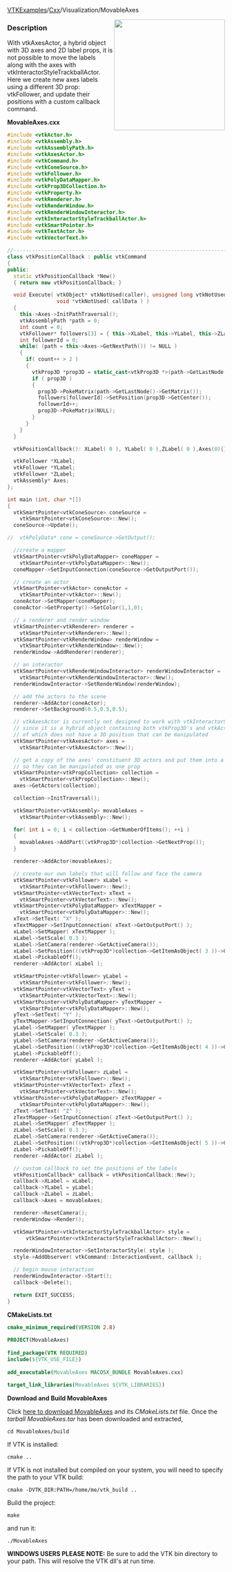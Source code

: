 [VTKExamples](/home/)/[Cxx](/Cxx)/Visualization/MovableAxes

<img align="right" src="https://github.com/lorensen/VTKExamples/blob/gh-pages/Testing/Baseline/Visualization/TestMovableAxes.png?raw=true" width="256" />

### Description
With vtkAxesActor, a hybrid object with 3D axes and 2D label props, it is not possible to move the labels along with the axes with vtkInteractorStyleTrackballActor. Here we create new axes labels using a different 3D prop: vtkFollower, and update their positions with a custom callback command. 

**MovableAxes.cxx**
```c++
#include <vtkActor.h>
#include <vtkAssembly.h>
#include <vtkAssemblyPath.h>
#include <vtkAxesActor.h>
#include <vtkCommand.h>
#include <vtkConeSource.h>
#include <vtkFollower.h>
#include <vtkPolyDataMapper.h>
#include <vtkProp3DCollection.h>
#include <vtkProperty.h>
#include <vtkRenderer.h>
#include <vtkRenderWindow.h>
#include <vtkRenderWindowInteractor.h>
#include <vtkInteractorStyleTrackballActor.h>
#include <vtkSmartPointer.h>
#include <vtkTextActor.h>
#include <vtkVectorText.h>

//----------------------------------------------------------------------------
class vtkPositionCallback : public vtkCommand
{
public:
  static vtkPositionCallback *New()
  { return new vtkPositionCallback; }

  void Execute( vtkObject* vtkNotUsed(caller), unsigned long vtkNotUsed(event),
                void *vtkNotUsed( callData ) )
  {
    this->Axes->InitPathTraversal();
    vtkAssemblyPath *path = 0;
    int count = 0;
    vtkFollower* followers[3] = { this->XLabel, this->YLabel, this->ZLabel };
    int followerId = 0;
    while( (path = this->Axes->GetNextPath()) != NULL )
    {
      if( count++ > 2 )
      {
        vtkProp3D *prop3D = static_cast<vtkProp3D *>(path->GetLastNode()->GetViewProp());
        if ( prop3D )
        {
          prop3D->PokeMatrix(path->GetLastNode()->GetMatrix());
          followers[followerId]->SetPosition(prop3D->GetCenter());
          followerId++;
          prop3D->PokeMatrix(NULL);
        }
      }
    }
  }

  vtkPositionCallback(): XLabel( 0 ), YLabel( 0 ),ZLabel( 0 ),Axes(0){}

  vtkFollower *XLabel;
  vtkFollower *YLabel;
  vtkFollower *ZLabel;
  vtkAssembly* Axes;
};

int main (int, char *[])
{
  vtkSmartPointer<vtkConeSource> coneSource =
    vtkSmartPointer<vtkConeSource>::New();
  coneSource->Update();

//  vtkPolyData* cone = coneSource->GetOutput();

  //create a mapper
  vtkSmartPointer<vtkPolyDataMapper> coneMapper =
    vtkSmartPointer<vtkPolyDataMapper>::New();
  coneMapper->SetInputConnection(coneSource->GetOutputPort());

  // create an actor
  vtkSmartPointer<vtkActor> coneActor =
    vtkSmartPointer<vtkActor>::New();
  coneActor->SetMapper(coneMapper);
  coneActor->GetProperty()->SetColor(1,1,0);

  // a renderer and render window
  vtkSmartPointer<vtkRenderer> renderer =
    vtkSmartPointer<vtkRenderer>::New();
  vtkSmartPointer<vtkRenderWindow> renderWindow =
    vtkSmartPointer<vtkRenderWindow>::New();
  renderWindow->AddRenderer(renderer);

  // an interactor
  vtkSmartPointer<vtkRenderWindowInteractor> renderWindowInteractor =
    vtkSmartPointer<vtkRenderWindowInteractor>::New();
  renderWindowInteractor->SetRenderWindow(renderWindow);

  // add the actors to the scene
  renderer->AddActor(coneActor);
  renderer->SetBackground(0.5,0.5,0.5);

  // vtkAxesActor is currently not designed to work with vtkInteractorStyleTrackballActor
  // since it is a hybrid object containing both vtkProp3D's and vtkActor2D's, the latter
  // of which does not have a 3D position that can be manipulated
  vtkSmartPointer<vtkAxesActor> axes =
    vtkSmartPointer<vtkAxesActor>::New();

  // get a copy of the axes' constituent 3D actors and put them into a vtkAssembly
  // so they can be manipulated as one prop
  vtkSmartPointer<vtkPropCollection> collection =
    vtkSmartPointer<vtkPropCollection>::New();
  axes->GetActors(collection);

  collection->InitTraversal();

  vtkSmartPointer<vtkAssembly> movableAxes =
    vtkSmartPointer<vtkAssembly>::New();

  for( int i = 0; i < collection->GetNumberOfItems(); ++i )
  {
    movableAxes->AddPart((vtkProp3D*)collection->GetNextProp());
  }

  renderer->AddActor(movableAxes);

  // create our own labels that will follow and face the camera
  vtkSmartPointer<vtkFollower> xLabel =
    vtkSmartPointer<vtkFollower>::New();
  vtkSmartPointer<vtkVectorText> xText =
    vtkSmartPointer<vtkVectorText>::New();
  vtkSmartPointer<vtkPolyDataMapper> xTextMapper =
    vtkSmartPointer<vtkPolyDataMapper>::New();
  xText->SetText( "X" );
  xTextMapper->SetInputConnection( xText->GetOutputPort() );
  xLabel->SetMapper( xTextMapper );
  xLabel->SetScale( 0.3 );
  xLabel->SetCamera(renderer->GetActiveCamera());
  xLabel->SetPosition(((vtkProp3D*)collection->GetItemAsObject( 3 ))->GetCenter()); // XAxisTip
  xLabel->PickableOff();
  renderer->AddActor( xLabel );

  vtkSmartPointer<vtkFollower> yLabel =
    vtkSmartPointer<vtkFollower>::New();
  vtkSmartPointer<vtkVectorText> yText =
    vtkSmartPointer<vtkVectorText>::New();
  vtkSmartPointer<vtkPolyDataMapper> yTextMapper =
    vtkSmartPointer<vtkPolyDataMapper>::New();
  yText->SetText( "Y" );
  yTextMapper->SetInputConnection( yText->GetOutputPort() );
  yLabel->SetMapper( yTextMapper );
  yLabel->SetScale( 0.3 );
  yLabel->SetCamera(renderer->GetActiveCamera());
  yLabel->SetPosition(((vtkProp3D*)collection->GetItemAsObject( 4 ))->GetCenter()); // YAxisTip
  yLabel->PickableOff();
  renderer->AddActor( yLabel );

  vtkSmartPointer<vtkFollower> zLabel =
    vtkSmartPointer<vtkFollower>::New();
  vtkSmartPointer<vtkVectorText> zText =
    vtkSmartPointer<vtkVectorText>::New();
  vtkSmartPointer<vtkPolyDataMapper> zTextMapper =
    vtkSmartPointer<vtkPolyDataMapper>::New();
  zText->SetText( "Z" );
  zTextMapper->SetInputConnection( zText->GetOutputPort() );
  zLabel->SetMapper( zTextMapper );
  zLabel->SetScale( 0.3 );
  zLabel->SetCamera(renderer->GetActiveCamera());
  zLabel->SetPosition(((vtkProp3D*)collection->GetItemAsObject( 5 ))->GetCenter()); // ZAxisTip
  zLabel->PickableOff();
  renderer->AddActor( zLabel );

  // custom callback to set the positions of the labels
  vtkPositionCallback* callback = vtkPositionCallback::New();
  callback->XLabel = xLabel;
  callback->YLabel = yLabel;
  callback->ZLabel = zLabel;
  callback->Axes = movableAxes;

  renderer->ResetCamera();
  renderWindow->Render();

  vtkSmartPointer<vtkInteractorStyleTrackballActor> style =
      vtkSmartPointer<vtkInteractorStyleTrackballActor>::New();

  renderWindowInteractor->SetInteractorStyle( style );
  style->AddObserver( vtkCommand::InteractionEvent, callback );

  // begin mouse interaction
  renderWindowInteractor->Start();
  callback->Delete();

  return EXIT_SUCCESS;
}
```
**CMakeLists.txt**
```cmake
cmake_minimum_required(VERSION 2.8)
 
PROJECT(MovableAxes)
 
find_package(VTK REQUIRED)
include(${VTK_USE_FILE})
 
add_executable(MovableAxes MACOSX_BUNDLE MovableAxes.cxx)
 
target_link_libraries(MovableAxes ${VTK_LIBRARIES})
```

**Download and Build MovableAxes**

Click [here to download MovableAxes](https://github.com/lorensen/VTKWikiExamplesTarballs/raw/master/MovableAxes.tar) and its *CMakeLists.txt* file.
Once the *tarball MovableAxes.tar* has been downloaded and extracted,
```
cd MovableAxes/build 
```
If VTK is installed:
```
cmake ..
```
If VTK is not installed but compiled on your system, you will need to specify the path to your VTK build:
```
cmake -DVTK_DIR:PATH=/home/me/vtk_build ..
```
Build the project:
```
make
```
and run it:
```
./MovableAxes
```
**WINDOWS USERS PLEASE NOTE:** Be sure to add the VTK bin directory to your path. This will resolve the VTK dll's at run time.

